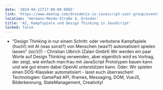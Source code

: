 ```yaml
---
date: '2024-04-11T17:00:00.000Z'
link: 'https://www.meetup.com/dresdenjs-io-javascript-user-group/events/299819186'
location: 'Hermann-Mende-Straße 4, Dresden'
title: 'AI, Kampfspiele und Design Thinking in JavaScript'
locked: false
---
```

* "Design Thinking in nur einem Schritt: oder verbotene Kampfspiele (huch!) mit AI (was sonst?) von Menschen (was!?) automatisiert spielen lassen" (sic!)(!) - Christian Ulbrich (Zalari GmbH) Wir werden ein paar Worte auf Design Thinking verwenden, aber eigentlich wird es Vortrag, der zeigt, wie einfach man:frau mit JavaScript Prototypen bauen kann und wie gut einem dabei OpenAI unterstützen kann. Oder: Wir spielen einen DOS-Klassiker automatisiert - lasst euch überraschen! Technologien: GamePad API, Iframes, Messaging, DOM, VueJS, Bilderkennung, StateManagement, Creativity!
